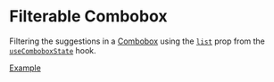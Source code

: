 # Filterable Combobox

<p data-description>
  Filtering the suggestions in a <a href="/components/combobox">Combobox</a> using the <a href="/api-reference/use-combobox-state#list"><code>list</code></a> prop from the <a href="/api-reference/use-combobox-state"><code>useComboboxState</code></a> hook.
</p>

<a href="./index.tsx" data-playground>Example</a>
